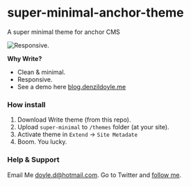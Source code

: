 super-minimal-anchor-theme
==========================

A super minimal theme for anchor CMS 

![Responsive.](http://blog.denzildoyle.me/macbook-pro-flat.png)

**Why Write?**

* Clean & minimal.
* Responsive.
* See a demo here [blog.denzildoyle.me](https://blog.denzildoyle.me)

### How install

1. Download Write theme (from this repo).
2. Upload `super-minimal` to `/themes` folder (at your site).
3. Activate theme in `Extend` → `Site Metadate`
5. Boom. You lucky.

### Help & Support
Email Me [doyle.d@hotmail.com](mailto:doyle.d@hotmail.com).
Go to Twitter and [follow me](http://twitter.com/denzildoyle).
